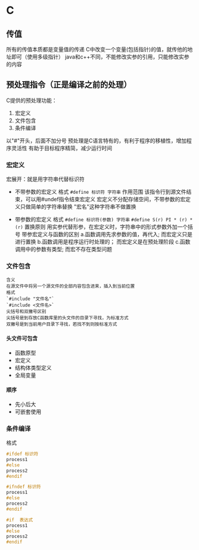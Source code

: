 # C

## 传值

所有的传值本质都是变量值的传递
C中改变一个变量(包括指针)的值，就传他的地址即可（使用多级指针）
java和c++不同，不能修改实参的引用，只能修改实参的内容

## 预处理指令（正是编译之前的处理）

C提供的预处理功能：

1. 宏定义
2. 文件包含
3. 条件编译

以"#"开头，后面不加分号
预处理是C语言特有的，有利于程序的移植性，增加程序灵活性
有助于目标程序精简，减少运行时间

### 宏定义

宏展开：就是用字符串代替标识符

- 不带参数的宏定义
  格式
  `#define 标识符 字符串`
  作用范围
  该指令行到源文件结束，可以用#undef指令结束宏定义
  宏定义不分配存储空间，不带参数的宏定义只做简单的字符串替换
  "宏名"这种字符串不做置换

- 带参数的宏定义
格式
`#define 标识符(参数) 字符串`
`#define S(r) PI * (r) * (r)`
置换原则
  用实参代替形参，在宏定义时，字符串中的形式参数外加一个括号
  带参宏定义与函数的区别
    a.函数调用先求参数的值，再代入; 而宏定义只是进行置换
    b.函数调用是程序运行时处理的； 而宏定义是在预处理阶段
    c.函数调用中的参数有类型; 而宏不存在类型问题

### 文件包含

```text
含义
在源文件中将另一个源文件的全部内容包含进来，插入到当前位置
格式
`#include "文件名"`
`#include <文件名>`
尖括号和双撇号区别
尖括号是到存放C函数库里的头文件的目录下寻找，为标准方式
双撇号是到当前用户目录下寻找，若找不到则按标准方式
```

#### 头文件可包含

- 函数原型
- 宏定义
- 结构体类型定义
- 全局变量

#### 顺序

- 先小后大
- 可嵌套使用

### 条件编译

格式
```C
#ifdef 标识符
process1
#else
process2
#endif
```
```C
#ifndef 标识符
process1
#else
process2
#endif
```
```C
#if  表达式
process1
#else
process2
#endif
```
